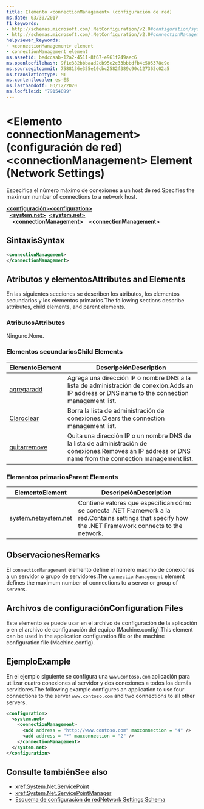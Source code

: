 ```yaml
---
title: Elemento <connectionManagement> (configuración de red)
ms.date: 03/30/2017
f1_keywords:
- http://schemas.microsoft.com/.NetConfiguration/v2.0#configuration/system.net/connectionManagement
- http://schemas.microsoft.com/.NetConfiguration/v2.0#connectionManagement
helpviewer_keywords:
- <connectionManagement> element
- connectionManagement element
ms.assetid: bedccaab-12a2-4511-8f67-e961f249aec6
ms.openlocfilehash: 9f1e382bbbaad2cb95e2c33bbbdfb4c505378c9e
ms.sourcegitcommit: 7588136e355e10cbc2582f389c90c127363c02a5
ms.translationtype: MT
ms.contentlocale: es-ES
ms.lasthandoff: 03/12/2020
ms.locfileid: "79154899"
---
```

# <a name="connectionmanagement-element-network-settings"></a><span data-ttu-id="99949-102">\<Elemento connectionManagement> (configuración de red)</span><span class="sxs-lookup"><span data-stu-id="99949-102">\<connectionManagement> Element (Network Settings)</span></span>
<span data-ttu-id="99949-103">Especifica el número máximo de conexiones a un host de red.</span><span class="sxs-lookup"><span data-stu-id="99949-103">Specifies the maximum number of connections to a network host.</span></span>  

<span data-ttu-id="99949-104">[**\<configuración>**](../configuration-element.md)</span><span class="sxs-lookup"><span data-stu-id="99949-104">[**\<configuration>**](../configuration-element.md)</span></span>\
<span data-ttu-id="99949-105">&nbsp;&nbsp;[**\<system.net>**](system-net-element-network-settings.md)</span><span class="sxs-lookup"><span data-stu-id="99949-105">&nbsp;&nbsp;[**\<system.net>**](system-net-element-network-settings.md)</span></span>\
<span data-ttu-id="99949-106">&nbsp;&nbsp;&nbsp;&nbsp;**\<connectionManagement>**</span><span class="sxs-lookup"><span data-stu-id="99949-106">&nbsp;&nbsp;&nbsp;&nbsp;**\<connectionManagement>**</span></span>

## <a name="syntax"></a><span data-ttu-id="99949-107">Sintaxis</span><span class="sxs-lookup"><span data-stu-id="99949-107">Syntax</span></span>  
  
```xml  
<connectionManagement>
</connectionManagement>  
```  
  
## <a name="attributes-and-elements"></a><span data-ttu-id="99949-108">Atributos y elementos</span><span class="sxs-lookup"><span data-stu-id="99949-108">Attributes and Elements</span></span>  
 <span data-ttu-id="99949-109">En las siguientes secciones se describen los atributos, los elementos secundarios y los elementos primarios.</span><span class="sxs-lookup"><span data-stu-id="99949-109">The following sections describe attributes, child elements, and parent elements.</span></span>  
  
### <a name="attributes"></a><span data-ttu-id="99949-110">Atributos</span><span class="sxs-lookup"><span data-stu-id="99949-110">Attributes</span></span>  
 <span data-ttu-id="99949-111">Ninguno.</span><span class="sxs-lookup"><span data-stu-id="99949-111">None.</span></span>  
  
### <a name="child-elements"></a><span data-ttu-id="99949-112">Elementos secundarios</span><span class="sxs-lookup"><span data-stu-id="99949-112">Child Elements</span></span>  
  
|<span data-ttu-id="99949-113">**Elemento**</span><span class="sxs-lookup"><span data-stu-id="99949-113">**Element**</span></span>|<span data-ttu-id="99949-114">**Descripción**</span><span class="sxs-lookup"><span data-stu-id="99949-114">**Description**</span></span>|  
|-----------------|---------------------|  
|[<span data-ttu-id="99949-115">agregar</span><span class="sxs-lookup"><span data-stu-id="99949-115">add</span></span>](add-element-for-connectionmanagement-network-settings.md)|<span data-ttu-id="99949-116">Agrega una dirección IP o nombre DNS a la lista de administración de conexión.</span><span class="sxs-lookup"><span data-stu-id="99949-116">Adds an IP address or DNS name to the connection management list.</span></span>|  
|[<span data-ttu-id="99949-117">Claro</span><span class="sxs-lookup"><span data-stu-id="99949-117">clear</span></span>](clear-element-for-connectionmanagement-network-settings.md)|<span data-ttu-id="99949-118">Borra la lista de administración de conexiones.</span><span class="sxs-lookup"><span data-stu-id="99949-118">Clears the connection management list.</span></span>|  
|[<span data-ttu-id="99949-119">quitar</span><span class="sxs-lookup"><span data-stu-id="99949-119">remove</span></span>](remove-element-for-connectionmanagement-network-settings.md)|<span data-ttu-id="99949-120">Quita una dirección IP o un nombre DNS de la lista de administración de conexiones.</span><span class="sxs-lookup"><span data-stu-id="99949-120">Removes an IP address or DNS name from the connection management list.</span></span>|  
  
### <a name="parent-elements"></a><span data-ttu-id="99949-121">Elementos primarios</span><span class="sxs-lookup"><span data-stu-id="99949-121">Parent Elements</span></span>  
  
|<span data-ttu-id="99949-122">**Elemento**</span><span class="sxs-lookup"><span data-stu-id="99949-122">**Element**</span></span>|<span data-ttu-id="99949-123">**Descripción**</span><span class="sxs-lookup"><span data-stu-id="99949-123">**Description**</span></span>|  
|-----------------|---------------------|  
|[<span data-ttu-id="99949-124">system.net</span><span class="sxs-lookup"><span data-stu-id="99949-124">system.net</span></span>](system-net-element-network-settings.md)|<span data-ttu-id="99949-125">Contiene valores que especifican cómo se conecta .NET Framework a la red.</span><span class="sxs-lookup"><span data-stu-id="99949-125">Contains settings that specify how the .NET Framework connects to the network.</span></span>|  
  
## <a name="remarks"></a><span data-ttu-id="99949-126">Observaciones</span><span class="sxs-lookup"><span data-stu-id="99949-126">Remarks</span></span>  
 <span data-ttu-id="99949-127">El `connectionManagement` elemento define el número máximo de conexiones a un servidor o grupo de servidores.</span><span class="sxs-lookup"><span data-stu-id="99949-127">The `connectionManagement` element defines the maximum number of connections to a server or group of servers.</span></span>  
  
## <a name="configuration-files"></a><span data-ttu-id="99949-128">Archivos de configuración</span><span class="sxs-lookup"><span data-stu-id="99949-128">Configuration Files</span></span>  
 <span data-ttu-id="99949-129">Este elemento se puede usar en el archivo de configuración de la aplicación o en el archivo de configuración del equipo (Machine.config).</span><span class="sxs-lookup"><span data-stu-id="99949-129">This element can be used in the application configuration file or the machine configuration file (Machine.config).</span></span>  
  
## <a name="example"></a><span data-ttu-id="99949-130">Ejemplo</span><span class="sxs-lookup"><span data-stu-id="99949-130">Example</span></span>  
 <span data-ttu-id="99949-131">En el ejemplo siguiente se configura una `www.contoso.com` aplicación para utilizar cuatro conexiones al servidor y dos conexiones a todos los demás servidores.</span><span class="sxs-lookup"><span data-stu-id="99949-131">The following example configures an application to use four connections to the server `www.contoso.com` and two connections to all other servers.</span></span>  
  
```xml  
<configuration>  
  <system.net>  
    <connectionManagement>  
      <add address = "http://www.contoso.com" maxconnection = "4" />  
      <add address = "*" maxconnection = "2" />  
    </connectionManagement>  
  </system.net>  
</configuration>  
```  
  
## <a name="see-also"></a><span data-ttu-id="99949-132">Consulte también</span><span class="sxs-lookup"><span data-stu-id="99949-132">See also</span></span>

- <xref:System.Net.ServicePoint>
- <xref:System.Net.ServicePointManager>
- [<span data-ttu-id="99949-133">Esquema de configuración de red</span><span class="sxs-lookup"><span data-stu-id="99949-133">Network Settings Schema</span></span>](index.md)
